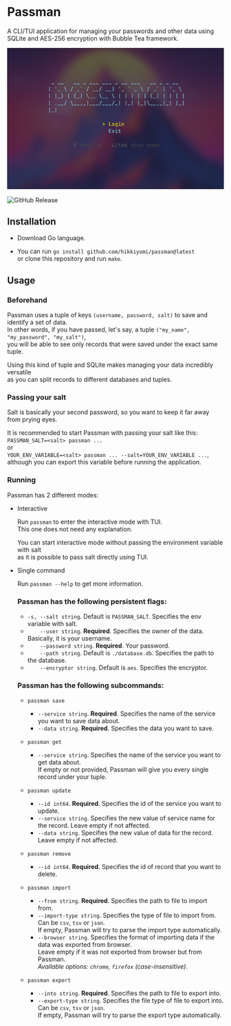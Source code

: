 Passman
=======

A CLI/TUI application for managing your passwords and other data using SQLite and AES-256 encryption with Bubble Tea framework.

![Preview](assets/preview.png "Preview")

![GitHub Release](https://img.shields.io/github/v/release/hikkiyomi/passman)

## Installation

- Download Go language.

- You can run `go install github.com/hikkiyomi/passman@latest` \
  or clone this repository and run `make`.

## Usage

### Beforehand

Passman uses a tuple of keys `(username, password, salt)` to save and identify a set of data. \
In other words, if you have passed, let's say, a tuple `("my_name", "my_password", "my_salt")`, \
you will be able to see only records that were saved under the exact same tuple.

Using this kind of tuple and SQLite makes managing your data incredibly versatile \
as you can split records to different databases and tuples.

### Passing your salt

Salt is basically your second password, so you want to keep it far away from prying eyes.

It is recommended to start Passman with passing your salt like this: \
`PASSMAN_SALT=<salt> passman ...` \
or \
`YOUR_ENV_VARIABLE=<salt> passman ... --salt=YOUR_ENV_VARIABLE ...`, \
although you can export this variable before running the application.

### Running

Passman has 2 different modes:

- Interactive

    Run `passman` to enter the interactive mode with TUI. \
    This one does not need any explanation.

    You can start interactive mode without passing the environment variable with salt \
    as it is possible to pass salt directly using TUI.

- Single command

    Run `passman --help` to get more information.

    ### Passman has the following persistent flags:

    - `-s, --salt string`. Default is `PASSMAN_SALT`. Specifies the env variable with salt.
    - `    --user string`. **Required**. Specifies the owner of the data. Basically, it is your username.
    - `    --password string`. **Required**. Your password.
    - `    --path string`. Default is `./database.db`. Specifies the path to the database.
    - `    --encryptor string`. Default is `aes`. Specifies the encryptor.

    ### Passman has the following subcommands:

    - `passman save`
        - `--service string`. **Required**. Specifies the name of the service you want to save data about.
        - `--data string`. **Required**. Specifies the data you want to save.

    - `passman get`
        - `--service string`. Specifies the name of the service you want to get data about. \
          If empty or not provided, Passman will give you every single record under your tuple.

    - `passman update`
        - `--id int64`. **Required**. Specifies the id of the service you want to update.
        - `--service string`. Specifies the new value of service name for the record. Leave empty if not affected.
        - `--data string`. Specifies the new value of data for the record. Leave empty if not affected.

    - `passman remove`
        - `--id int64`. **Required**. Specifies the id of record that you want to delete.

    - `passman import`
        - `--from string`. **Required**. Specifies the path to file to import from.
        - `--import-type string`. Specifies the type of file to import from. Can be `csv`, `tsv` or `json`. \
          If empty, Passman will try to parse the import type automatically.
        - `--browser string`. Specifies the format of importing data if the data was exported from browser. \
          Leave empty if it was not exported from browser but from Passman. \
          *Available options: `chrome`, `firefox` (case-insensitive)*.

    - `passman export`
        - `--into string`. **Required**. Specifies the path to file to export into.
        - `--export-type string`. Specifies the file type of file to export into. Can be `csv`, `tsv` or `json`. \
          If empty, Passman will try to parse the export type automatically.
